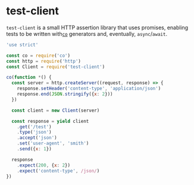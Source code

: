 # test-client

`test-client` is a small HTTP assertion library that uses promises, enabling
tests to be written with[`co`][co] generators and, eventually, `async`/`await`.

```js
'use strict'

const co = require('co')
const http = require('http')
const Client = require('test-client')

co(function *() {
  const server = http.createServer((request, response) => {
    response.setHeader('content-type', 'application/json')
    response.end(JSON.stringify({x: 2}))
  })

  const client = new Client(server)

  const response = yield client
    .get('/test')
    .type('json')
    .accept('json')
    .set('user-agent', 'smith')
    .send({x: 1})

  response
    .expect(200, {x: 2})
    .expect('content-type', /json/)
})
```

[co]: https://github.com/tj/co
